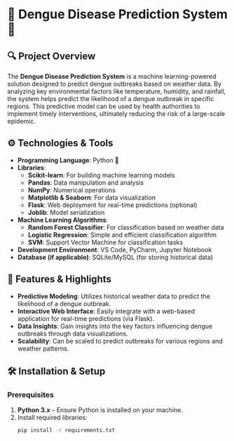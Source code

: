 

    
# 🚨 Dengue Disease Prediction System 🚨

## 🔍 Project Overview

The **Dengue Disease Prediction System** is a machine learning-powered solution designed to predict dengue outbreaks based on weather data. By analyzing key environmental factors like temperature, humidity, and rainfall, the system helps predict the likelihood of a dengue outbreak in specific regions. This predictive model can be used by health authorities to implement timely interventions, ultimately reducing the risk of a large-scale epidemic.

## ⚙️ Technologies & Tools

- **Programming Language**: Python 🐍
- **Libraries**:
  - **Scikit-learn**: For building machine learning models
  - **Pandas**: Data manipulation and analysis
  - **NumPy**: Numerical operations
  - **Matplotlib & Seaborn**: For data visualization
  - **Flask**: Web deployment for real-time predictions (optional)
  - **Joblib**: Model serialization
- **Machine Learning Algorithms**:
  - **Random Forest Classifier**: For classification based on weather data
  - **Logistic Regression**: Simple and efficient classification algorithm
  - **SVM**: Support Vector Machine for classification tasks
- **Development Environment**: VS Code, PyCharm, Jupyter Notebook
- **Database (if applicable)**: SQLite/MySQL (for storing historical data)

## 🚀 Features & Highlights

- **Predictive Modeling**: Utilizes historical weather data to predict the likelihood of a dengue outbreak.
- **Interactive Web Interface**: Easily integrate with a web-based application for real-time predictions (via Flask).
- **Data Insights**: Gain insights into the key factors influencing dengue outbreaks through data visualizations.
- **Scalability**: Can be scaled to predict outbreaks for various regions and weather patterns.

## 🛠️ Installation & Setup

### Prerequisites

1. **Python 3.x** – Ensure Python is installed on your machine.
2. Install required libraries:
   ```bash
   pip install -r requirements.txt
